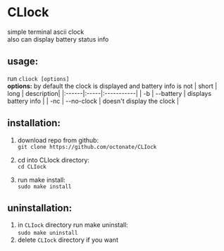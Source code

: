 # CLIock
simple terminal ascii clock\
also can display battery status info

## usage:
run `cliock [options]`\
**options:**
by default the clock is displayed and battery info is not
| short | long | description|
|:------|:-----|:-----------|
| -b | --battery | displays battery info |
| -nc | --no-clock | doesn't display the clock |

## installation:
1) download repo from github:\
`git clone https://github.com/octonate/CLIock`

2) cd into CLIock directory:\
`cd CLIock`

3) run make install:\
`sudo make install`

## uninstallation: 
1) in `CLIock` directory run make uninstall:\
`sudo make uninstall`
2) delete `CLIock` directory if you want
